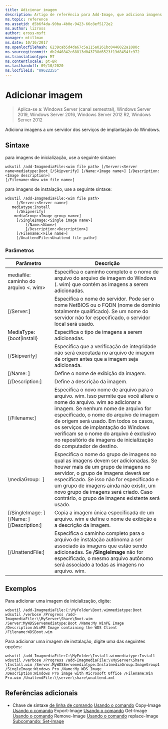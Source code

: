 ```yaml
---
title: Adicionar imagem
description: Artigo de referência para Add-Image, que adiciona imagens a um servidor de serviços de implantação do Windows.
ms.topic: reference
ms.assetid: d5b6f4da-90ba-4b0e-9423-66c8ef5172e2
ms.author: lizross
author: eross-msft
manager: mtillman
ms.date: 10/16/2017
ms.openlocfilehash: 6239cab5d4da67c5a115a0261bc0446022a1080c
ms.sourcegitcommit: db2d46842c68813d043738d6523f13d8454fc972
ms.translationtype: MT
ms.contentlocale: pt-BR
ms.lasthandoff: 09/10/2020
ms.locfileid: "89622255"
---
```

# <a name="add-image"></a>Adicionar imagem

> Aplica-se a: Windows Server (canal semestral), Windows Server 2019, Windows Server 2016, Windows Server 2012 R2, Windows Server 2012

Adiciona imagens a um servidor dos serviços de implantação do Windows.

## <a name="syntax"></a>Sintaxe
para imagens de inicialização, use a seguinte sintaxe:
```
wdsutil /add-ImagmediaFile:<wim file path> [/Server:<Server name>mediatype:Boot [/Skipverify] [/Name:<Image name>] [/Description:<Image description>]
[/Filename:<New wim file name>]
```
para imagens de instalação, use a seguinte sintaxe:
```
wdsutil /add-ImagmediaFile:<wim file path>
     [/Server:<Server name>]
   mediatype:Install
     [/Skipverify]
    mediaGroup:<Image group name>]
     [/SingleImage:<Single image name>]
         [/Name:<Name>]
         [/Description:<Description>]
     [/Filename:<File name>]
     [/UnattendFile:<Unattend file path>]
```
### <a name="parameters"></a>Parâmetros
|Parâmetro|Descrição|
|-------|--------|
mediafile: caminho do arquivo <. wim>|Especifica o caminho completo e o nome de arquivo do arquivo de imagem do Windows (. wim) que contém as imagens a serem adicionadas.|
|[/Server:<Server name>]|Especifica o nome do servidor. Pode ser o nome NetBIOS ou o FQDN (nome de domínio totalmente qualificado). Se um nome do servidor não for especificado, o servidor local será usado.|
MediaType: {boot&#124;install}|Especifica o tipo de imagens a serem adicionadas.|
|[/Skipverify]|Especifica que a verificação de integridade não será executada no arquivo de imagem de origem antes que a imagem seja adicionada.|
|[/Name: <Name> ]|Define o nome de exibição da imagem.|
|[/Description:<Description>]|Define a descrição da imagem.|
|[/Filename:<Filename>]|Especifica o novo nome de arquivo para o arquivo. wim. Isso permite que você altere o nome do arquivo. wim ao adicionar a imagem. Se nenhum nome de arquivo for especificado, o nome do arquivo de imagem de origem será usado. Em todos os casos, os serviços de implantação do Windows verificam se o nome do arquivo é exclusivo no repositório de imagens de inicialização do computador de destino.|
|\mediaGroup: <Image group name> ]|Especifica o nome do grupo de imagens no qual as imagens devem ser adicionadas. Se houver mais de um grupo de imagens no servidor, o grupo de imagens deverá ser especificado. Se isso não for especificado e um grupo de imagens ainda não existir, um novo grupo de imagens será criado. Caso contrário, o grupo de imagens existente será usado.|
|[/SingleImage: <Single image name> ] [/Name: <Name> ] [/Description:<Description>]|Copia a imagem única especificada de um arquivo. wim e define o nome de exibição e a descrição da imagem.|
|[/UnattendFile:<Unattend file path>]|Especifica o caminho completo para o arquivo de instalação autônoma a ser associado às imagens que estão sendo adicionadas. Se **/SingleImage** não for especificado, o mesmo arquivo autônomo será associado a todas as imagens no arquivo. wim.|
## <a name="examples"></a>Exemplos
Para adicionar uma imagem de inicialização, digite:
```
wdsutil /add-ImagmediaFile:C:\MyFolder\Boot.wimmediatype:Boot
wdsutil /verbose /Progress /add-ImagmediaFile:\\MyServer\Share\Boot.wim /Server:MyWDSServemediatype:Boot /Name:My WinPE Image
/Description:WinPE Image containing the WDS Client /Filename:WDSBoot.wim
```
Para adicionar uma imagem de instalação, digite uma das seguintes opções:
```
wdsutil /add-ImagmediaFile:C:\MyFolder\Install.wimmediatype:Install
wdsutil /verbose /Progress /add-ImagmediaFile:\\MyServer\Share \Install.wim /Server:MyWDSServemediatype:InstalmediaGroup:ImageGroup1
/SingleImage:Windows Pro /Name:My WDS Image
/Description:Windows Pro image with Microsoft Office /Filename:Win Pro.wim /UnattendFile:\\server\share\unattend.xml
```
## <a name="additional-references"></a>Referências adicionais
- Chave de sintaxe [de linha de comando](command-line-syntax-key.md) 
 [Usando o comando](using-the-copy-image-command.md) 
 Copy-Image [Usando o comando](using-the-export-image-command.md) 
 Export-Image [Usando o comando](using-the-get-image-command.md) 
 Get-Image [Usando o comando](using-the-remove-image-command.md) 
 Remove-Image [Usando o comando](using-the-replace-image-command.md) 
 replace-Image [Subcomando: Set-Image](subcommand-set-image.md)
